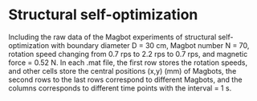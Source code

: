# Structural self-optimization
Including the raw data of the Magbot experiments of structural self-optimization with boundary diameter D = 30 cm, Magbot number N = 70,  rotation speed changing from 0.7 rps to 2.2 rps to 0.7 rps, and magnetic force = 0.52 N.
In each .mat file, the first row stores the rotation speeds, and other cells store the central positions (x,y) (mm) of Magbots, the second rows to the last rows correspond to different Magbots, and the columns corresponds to different time points with the interval = 1 s.
